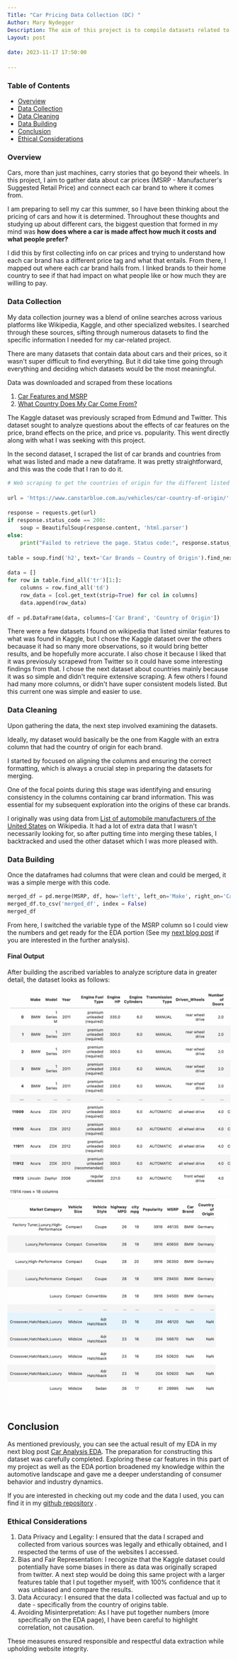 ```yaml
---
Title: "Car Pricing Data Collection (DC) "
Author: Mary Nydegger
Description: The aim of this project is to compile datasets related to automobiles. This involves gathering information on car prices (MSRP - Manufacturer's Suggested Retail Price) and mapping each car brand to its respective country of origin. How does the country of origin influence car pricing and market preferences?
Layout: post

date: 2023-11-17 17:50:00

---
```


### Table of Contents 
- [Overview](#overview)
- [Data Collection](#data-collection)
- [Data Cleaning](#data-cleaning)
- [Data Building](#data-building)
- [Conclusion](#conclusion)
- [Ethical Considerations](#ethical-considerations)


### Overview

Cars, more than just machines, carry stories that go beyond their wheels. In this project, I aim to gather data about car prices (MSRP - Manufacturer's Suggested Retail Price) and connect each car brand to where it comes from. 

I am preparing to sell my car this summer, so I have been thinking about the pricing of cars and how it is determined. Throughout these thoughts and studying up about different cars, the biggest question that formed in my mind was **how does where a car is made affect how much it costs and what people prefer?**

I did this by first collecting info on car prices and trying to understand how each car brand has a different price tag and what that entails. From there, I mapped out where each car brand hails from. I linked brands to their home country to see if that had impact on what people like or how much they are willing to pay. 


### Data Collection

My data collection journey was a blend of online searches across various platforms like Wikipedia, Kaggle, and other specialized websites. I searched through these sources, sifting through numerous datasets to find the specific information I needed for my car-related project.

There are many datasets that contain data about cars and their prices, so it wasn't super difficult to find everything. But it did take time going through everything and deciding which datasets would be the most meaningful.


Data was downloaded and scraped from these locations
1. [Car Features and MSRP](https://www.kaggle.com/datasets/CooperUnion/cardataset/)
2. [What Country Does My Car Come From?](https://www.canstarblue.com.au/vehicles/car-country-of-origin/)

The Kaggle dataset was previously scraped from Edmund and Twitter. This dataset sought to analyze questions about the effects of car features on the price, brand effects on the price, and price vs. popularity. This went directly along with what I was seeking with this project. 

In the second dataset, I scraped the list of car brands and countries from what was listed and made a new dataframe. It was pretty straightforward, and this was the code that I ran to do it. 

``` py
# Web scraping to get the countries of origin for the different listed car brands

url = 'https://www.canstarblue.com.au/vehicles/car-country-of-origin/'

response = requests.get(url)
if response.status_code == 200:
    soup = BeautifulSoup(response.content, 'html.parser')
else:
    print("Failed to retrieve the page. Status code:", response.status_code)

table = soup.find('h2', text='Car Brands – Country of Origin').find_next('table')

data = []
for row in table.find_all('tr')[1:]:
    columns = row.find_all('td')
    row_data = [col.get_text(strip=True) for col in columns]
    data.append(row_data)

df = pd.DataFrame(data, columns=['Car Brand', 'Country of Origin'])
```

There were a few datasets I found on wikipedia that listed similar features to what was found in Kaggle, but I chose the Kaggle dataset over the others becauase it had so many more observations, so it would bring better results, and be hopefully more accurate. I also chose it because I liked that it was previosuly scrapewd from Twitter so it could have some interesting findings from that. I chose the next dataset about countries mainly because it was so simple and didn't require extensive scraping. A few others I found had many more columns, or didn't have super consistent models listed. But this current one was simple and easier to use. 

### Data Cleaning

Upon gathering the data, the next step involved examining the datasets. 

Ideally, my dataset would basically be the one from Kaggle with an extra column that had the country of origin for each brand. 

I started by focused on aligning the columns and ensuring the correct formatting, which is always a crucial step in preparing the datasets for merging. 

One of the focal points during this stage was identifying and ensuring consistency in the columns containing car brand information. This was essential for my subsequent exploration into the origins of these car brands. 

I originally was using data from [List of automobile manufacturers of the United States](https://en.wikipedia.org/wiki/List_of_automobile_manufacturers_of_the_United_States) on Wikipedia. It had a lot of extra data that I wasn't necessarily looking for, so after putting time into merging these tables, I backtracked and used the other dataset which I was more pleased with. 

### Data Building 

Once the dataframes had columns that were clean and could be merged, it was a simple merge with this code.

``` py
merged_df = pd.merge(MSRP, df, how='left', left_on='Make', right_on='Car Brand')
merged_df.to_csv('merged_df', index = False)
merged_df
```

From here, I switched the variable type of the MSRP column so I could view the numbers and get ready for the EDA portion (See my [next blog post](https://marynydegger.github.io/my-blog/2023/11/16/Car-Analysis-EDA.html) if you are interested in the further analysis).

#### Final Output

After building the ascribed variables to analyze scripture data in greater detail, the dataset looks as follows:

![Dataset1](/assets/images/Dataset1.png)
![Dataset2](/assets/images/Dataset2.png)


## Conclusion 
As mentioned previously, you can see the actual result of my EDA in my next blog post [Car Analysis EDA](https://marynydegger.github.io/my-blog/2023/11/16/Car-Analysis-EDA.html). The preparation for constructing this dataset was carefully completed. Exploring these car features in this part of my project as well as the EDA portion broadened my knowledge within the automotive landscape and gave me a deeper understanding of consumer behavior and industry dynamics. 

If you are interested in checking out my code and the data I used, you can find it in my [github repository](https://github.com/MaryNydegger/386-EDA-Project.git) .


### Ethical Considerations

1. Data Privacy and Legality: I ensured that the data I scraped and collected from various sources was legally and ethically obtained, and I respected the terms of use of the websites I accessed.
2. Bias and Fair Representation: I recognize that the Kaggle dataset could potentially have some biases in there as data was originally scraped from twitter. A next step would be doing this same project with a larger features table that I put together myself, with 100% confidence that it was unbiased and compare the results.
3. Data Accuracy: I ensured that the data I collected was factual and up to date - specifically from the country of origins table.
4. Avoiding Misinterpretation: As I have put together numbers (more specifically on the EDA page), I have been careful to highlight correlation, not causation. 

These measures ensured responsible and respectful data extraction while upholding website integrity.

